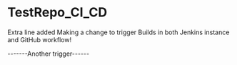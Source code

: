 # TestRepo_CI_CD
Extra line added
Making a change to trigger Builds in both Jenkins instance and GitHub workflow!


-------Another trigger------
